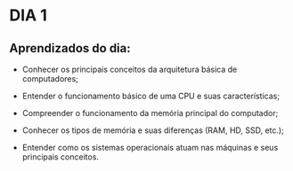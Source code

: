 # DIA 1

## Aprendizados do dia:
* Conhecer os principais conceitos da arquitetura básica de computadores;

* Entender o funcionamento básico de uma CPU e suas características;

* Compreender o funcionamento da memória principal do computador;

* Conhecer os tipos de memória e suas diferenças (RAM, HD, SSD, etc.);

* Entender como os sistemas operacionais atuam nas máquinas e seus principais conceitos.

